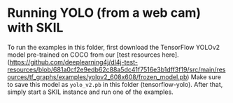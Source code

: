 # Running YOLO (from a web cam) with SKIL

To run the examples in this folder, first download the TensorFlow YOLOv2 model pre-trained on COCO from
our [test resources here].(https://github.com/deeplearning4j/dl4j-test-resources/blob/681a0cf2e9edb62c88a5dc41f7516e3b1dff3f19/src/main/resources/tf_graphs/examples/yolov2_608x608/frozen_model.pb)
Make sure to save this model as `yolo_v2.pb` in this folder (tensorflow-yolo). After that, simply
start a SKIL instance and run one of the examples.
